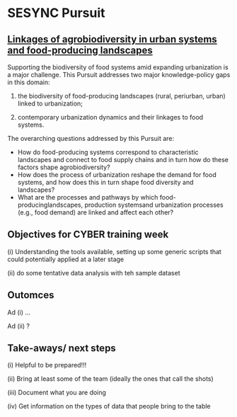 # SESYNC Pursuit

## [Linkages of agrobiodiversity in urban systems and food-producing landscapes][1]

Supporting the biodiversity of food systems amid expanding urbanization is a major challenge. This Pursuit addresses two major knowledge-policy gaps in this domain:

1. the biodiversity of food-producing landscapes (rural, periurban, urban) linked to urbanization;

1. contemporary urbanization dynamics and their linkages to food systems. 

The overarching questions addressed by this Pursuit are: 

- How do food-producing systems correspond to characteristic landscapes and connect to food supply chains and in turn how do these factors shape agrobiodiversity? 
- How does the process of urbanization reshape the demand for food systems, and how does this in turn shape food diversity and landscapes?
- What are the processes and pathways by which food-producinglandscapes, production systemsand urbanization processes (e.g., food demand) are linked and affect each other?


## Objectives for CYBER training week


(i) Understanding the tools available, setting up some generic scripts that could potentially applied at a later stage

(ii) do some tentative data analysis with teh sample dataset


## Outomces

Ad (i) ...

Ad (ii) ?


## Take-aways/ next steps

(i) Helpful to be prepared!!!

(ii) Bring at least some of the team (ideally the ones that call the shots)

(iii) Document what you are doing

(iv) Get information on the types of data that people bring to the table



[1]: https://www.sesync.org/project/propose-a-pursuit/linkages-of-agrobiodiversity-in-urban-systems-and-food-producing
